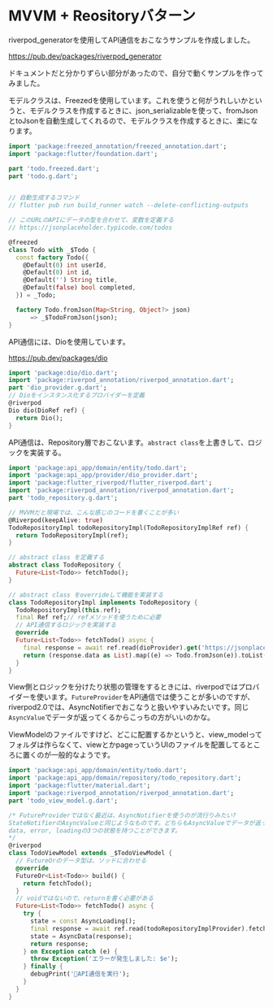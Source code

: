 # MVVM + Reositoryバターン
riverpod_generatorを使用してAPI通信をおこなうサンプルを作成しました。

https://pub.dev/packages/riverpod_generator

ドキュメントだと分かりずらい部分があったので、自分で動くサンプルを作ってみました。

モデルクラスは、Freezedを使用しています。これを使うと何がうれしいかというと、モデルクラスを作成するときに、json_serializableを使って、fromJsonとtoJsonを自動生成してくれるので、モデルクラスを作成するときに、楽になります。

```dart
import 'package:freezed_annotation/freezed_annotation.dart';
import 'package:flutter/foundation.dart';

part 'todo.freezed.dart';
part 'todo.g.dart';


// 自動生成するコマンド
// flutter pub run build_runner watch --delete-conflicting-outputs

// このURLのAPIにデータの型を合わせて、変数を定義する
// https://jsonplaceholder.typicode.com/todos

@freezed
class Todo with _$Todo {
  const factory Todo({
    @Default(0) int userId,
    @Default(0) int id,
    @Default('') String title,
    @Default(false) bool completed,
  }) = _Todo;

  factory Todo.fromJson(Map<String, Object?> json)
      => _$TodoFromJson(json);
}
```

API通信には、Dioを使用しています。

https://pub.dev/packages/dio

```dart
import 'package:dio/dio.dart';
import 'package:riverpod_annotation/riverpod_annotation.dart';
part 'dio_provider.g.dart';
// Dioをインスタンス化するプロバイダーを定義
@riverpod
Dio dio(DioRef ref) {
  return Dio();
}
```

API通信は、Repository層でおこないます。`abstract class`を上書きして、ロジックを実装する。

```dart
import 'package:api_app/domain/entity/todo.dart';
import 'package:api_app/provider/dio_provider.dart';
import 'package:flutter_riverpod/flutter_riverpod.dart';
import 'package:riverpod_annotation/riverpod_annotation.dart';
part 'todo_repository.g.dart';

// MVVMだと現場では、こんな感じのコードを書くことが多い
@Riverpod(keepAlive: true)
TodoRepositoryImpl todoRepositoryImpl(TodoRepositoryImplRef ref) {
  return TodoRepositoryImpl(ref);
}

// abstract class を定義する
abstract class TodoRepository {
  Future<List<Todo>> fetchTodo();
}

// abstract class をoverrideして機能を実装する
class TodoRepositoryImpl implements TodoRepository {
  TodoRepositoryImpl(this.ref);
  final Ref ref;// refメソッドを使うために必要
  // API通信するロジックを実装する
  @override
  Future<List<Todo>> fetchTodo() async {
    final response = await ref.read(dioProvider).get('https://jsonplaceholder.typicode.com/todos/');
    return (response.data as List).map((e) => Todo.fromJson(e)).toList();
  }
}
```

View側とロジックを分けたり状態の管理をするときには、riverpodではプロバイダーを使います。`FutureProvider`をAPI通信では使うことが多いのですが、riverpod2.0では、AsyncNotifierでおこなうと扱いやすいみたいです。同じ`AsyncValue`でデータが返ってくるからこっちの方がいいのかな。

ViewModelのファイルですけど、どこに配置するかというと、view_modelってフォルダは作らなくて、viewとかpageっていうUIのファイルを配置してるところに置くのが一般的なようです。

```dart
import 'package:api_app/domain/entity/todo.dart';
import 'package:api_app/domain/repository/todo_repository.dart';
import 'package:flutter/material.dart';
import 'package:riverpod_annotation/riverpod_annotation.dart';
part 'todo_view_model.g.dart';

/* FutureProviderではなく最近は、AsyncNotifierを使うのが流行りみたい?
StateNotifierのAsyncValueと同じようなものです。どちらもAsyncValueでデータが返ってきて、
data, error, loadingの3つの状態を持つことができます。
*/
@riverpod
class TodoViewModel extends _$TodoViewModel {
  // FutureOrのデータ型は、ソッドに合わせる
  @override
  FutureOr<List<Todo>> build() {
    return fetchTodo();
  }
  // voidではないので、returnを書く必要がある
  Future<List<Todo>> fetchTodo() async {
    try {
      state = const AsyncLoading();
      final response = await ref.read(todoRepositoryImplProvider).fetchTodo();
      state = AsyncData(response);
      return response;
    } on Exception catch (e) {
      throw Exception('エラーが発生しました: $e');
    } finally {
      debugPrint('🛜API通信を実行');
    }
  }
}
```
